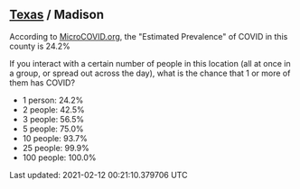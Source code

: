 
## [Texas](/united-states/texas) / Madison

According to [MicroCOVID.org](http://microcovid.org),
the "Estimated Prevalence" of COVID in this county is 24.2%

If you interact with a certain number of people in this location
(all at once in a group, or spread out across the day), what is the chance that
1 or more of them has COVID?

- 1 person: 24.2%
- 2 people: 42.5%
- 3 people: 56.5%
- 5 people: 75.0%
- 10 people: 93.7%
- 25 people: 99.9%
- 100 people: 100.0%

Last updated: 2021-02-12 00:21:10.379706 UTC
